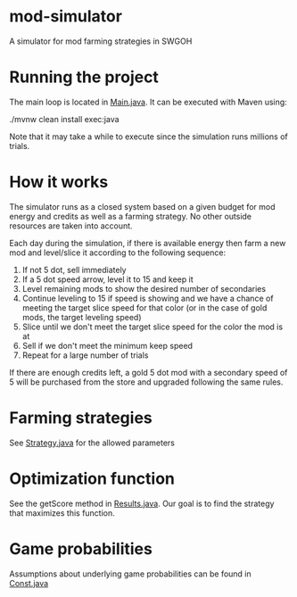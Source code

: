 # mod-simulator
A simulator for mod farming strategies in SWGOH

# Running the project
The main loop is located in [Main.java](src/main/java/lazeb/swgoh/mods/simulator/Main.java). It can be executed with Maven using:

./mvnw clean install exec:java

Note that it may take a while to execute since the simulation runs millions of trials.

# How it works
The simulator runs as a closed system based on a given budget for mod energy and credits as well as a farming strategy. 
No other outside resources are taken into account.

Each day during the simulation, if there is available energy then farm a new mod and level/slice it according to the following sequence:
1. If not 5 dot, sell immediately
2. If a 5 dot speed arrow, level it to 15 and keep it
3. Level remaining mods to show the desired number of secondaries
4. Continue leveling to 15 if speed is showing and we have a chance of meeting the target slice speed for that color
   (or in the case of gold mods, the target leveling speed)
5. Slice until we don't meet the target slice speed for the color the mod is at
6. Sell if we don't meet the minimum keep speed
7. Repeat for a large number of trials

If there are enough credits left, a gold 5 dot mod with a secondary speed of 5 will be purchased from the store and upgraded following the same rules.  

# Farming strategies
See [Strategy.java](src/main/java/lazeb/swgoh/mods/simulator/Strategy.java) for the allowed parameters

# Optimization function
See the getScore method in [Results.java](src/main/java/lazeb/swgoh/mods/simulator/Results.java). Our goal is to find the strategy that maximizes this function.

# Game probabilities
Assumptions about underlying game probabilities can be found in [Const.java](src/main/java/lazeb/swgoh/mods/simulator/Const.java)
